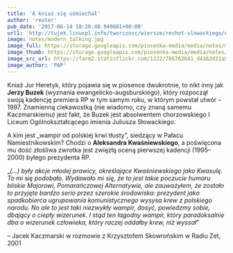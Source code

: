 ```yaml
---
title: 'A kniaź się uśmiechał'
author: 'reuter'
pub_date: '2017-06-14 18:26:48.949681+00:00'
url1: 'http://tujek.linuxpl.info/tworczosc/wiersze/rechot-slowackiego/#iLightbox[e05445879e0c83c188a]/null'
image: notes/modern_talking.jpg
image_full: https://storage.googleapis.com/piosenka-media/media/notes/modern_talking.jpg
image_thumb: https://storage.googleapis.com/piosenka-media/media/notes/modern_talking.jpg.0x300_q85_upscale.jpg
image_src_url: https://farm2.staticflickr.com/1222/786762641_d4162d21a5_b.jpg
image_author: 'PAP'
---
```


Kniaź Jur Heretyk, który pojawia się w piosence dwukrotnie, to nikt inny jak **Jerzy Buzek** \(wyznania ewangelicko\-augsburskiego\), który rozpoczął swoją kadencję premiera RP w tym samym roku, w którym powstał utwór – 1997. Znamienną ciekawostką \(nie wiadomo, czy znaną samemu Kaczmarskiemu\) jest fakt, że Buzek jest absolwentem chorzowskiego I Liceum Ogólnokształcącego imienia Juliusza Słowackiego.

A kim jest „wampir od polskiej krwi tłusty”, siedzący w Pałacu Namiestnikowskim? Chodzi o **Aleksandra Kwaśniewskiego**, a poświęcona mu dość złośliwa zwrotka jest zwięzłą oceną pierwszej kadencji \(1995–2000\) byłego prezydenta RP.

„_\(...\) były akcje młodej prawicy, określające Kwaśniewskiego jako Kwasulę. To mi się podobało. Wydawało mi się, że to jest takie poczucie humoru bliskie Majorowi, Pomarańczowej Alternatywie, ale zauważyłem, że zostało to przyjęte bardzo serio przez szerokie środowiska: prezydent jako spadkobierca ugrupowania komunistycznego wysysa krew z polskiego narodu. No ale to jest taki niezwykły wampir, dosyć, powiedzmy sobie, dbający o ciepły wizerunek. I stąd ten łagodny wampir, który paradoksalnie dba o wizerunek człowieka, który raczej oddałby krew, niż wyssał_”

– Jacek Kaczmarski w rozmowie z Krzysztofem Skowrońskim w Radiu Zet, 2001